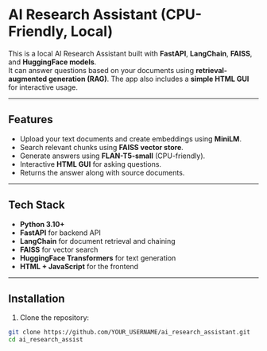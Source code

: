 # AI Research Assistant (CPU-Friendly, Local)

This is a local AI Research Assistant built with **FastAPI**, **LangChain**, **FAISS**, and **HuggingFace models**.  
It can answer questions based on your documents using **retrieval-augmented generation (RAG)**. The app also includes a **simple HTML GUI** for interactive usage.

---

## Features

- Upload your text documents and create embeddings using **MiniLM**.
- Search relevant chunks using **FAISS vector store**.
- Generate answers using **FLAN-T5-small** (CPU-friendly).
- Interactive **HTML GUI** for asking questions.
- Returns the answer along with source documents.

---

## Tech Stack

- **Python 3.10+**
- **FastAPI** for backend API
- **LangChain** for document retrieval and chaining
- **FAISS** for vector search
- **HuggingFace Transformers** for text generation
- **HTML + JavaScript** for the frontend

---

## Installation

1. Clone the repository:

```bash
git clone https://github.com/YOUR_USERNAME/ai_research_assistant.git
cd ai_research_assist
